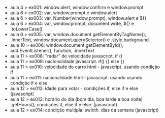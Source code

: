 - aula 4 > ex001: window.alert, window.confirm e window.prompt
- aula 6 > ex002: var, window.prompt e window.alert
- aula 6 > ex003: var, Number(window,prompt), window.alert e ${}
- aula 6 > ex004: var, window.prompt, document.write, ${} e .toLowerCase()
- aula 6 > ex005: var, window.document.getElementByTagName(), .innerText, window.document.querySelector() e .style.background
- aula 10 > ex006: window.document.getElementById(), add.EventListener(), function, .innerText
- aula 11 > ex008: "radar" de velocidade javascript. if ()
- aula 11 > ex009: nacionalidade javascript. if() {} else {}
- aula 11 > ex010: velocidade do carro html - javascript. usando condição if
- aula 11 > ex011: nacionalidade html - javascript. usando usando condição if e else
- aula 12 > ex012: idade para votar - condições if, else if e else (javascript)
- aula 12 > ex013: horario do dia (bom dia, boa tarde e boa noite) .getHours(), condições if, else if e else. (javascript)
- aula 12 > ex014: condição multipla: swicth. dias da semana (javascript)
